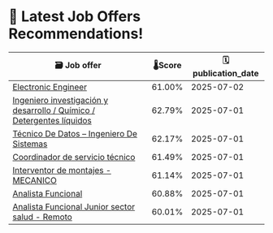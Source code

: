 # 🚀 Latest Job Offers Recommendations!
| 🗃️ **Job offer** | 🌡️**Score** | 🗓️ **publication_date** |
|---|---|---|
| [Electronic Engineer](https://co.linkedin.com/jobs/view/electronic-engineer-at-inleven-technologies-inc-4257443302) | 61.00% | 2025-07-02 |
| [Ingeniero investigación y desarrollo / Químico / Detergentes líquidos](https://co.linkedin.com/jobs/view/ingeniero-investigaci%C3%B3n-y-desarrollo-qu%C3%ADmico-detergentes-l%C3%ADquidos-at-casaluker-s-a-4260277811) | 62.79% | 2025-07-01 |
| [Técnico De Datos – Ingeniero De Sistemas](https://co.linkedin.com/jobs/view/t%C3%A9cnico-de-datos-%E2%80%93-ingeniero-de-sistemas-at-niujobs-pro-4258749269) | 62.17% | 2025-07-01 |
| [Coordinador de servicio técnico](https://co.linkedin.com/jobs/view/coordinador-de-servicio-t%C3%A9cnico-at-grupo-colors-equipos-y-monturas-4260294499) | 61.49% | 2025-07-01 |
| [Interventor de montajes - MECANICO](https://co.linkedin.com/jobs/view/interventor-de-montajes-mecanico-at-integracion-de-ingenieria-y-servicios-sas-4260280269) | 61.14% | 2025-07-01 |
| [Analista Funcional](https://co.linkedin.com/jobs/view/analista-funcional-at-gft-technologies-4256947099) | 60.88% | 2025-07-01 |
| [Analista Funcional Junior sector salud - Remoto](https://co.linkedin.com/jobs/view/analista-funcional-junior-sector-salud-remoto-at-gft-technologies-latam-4260436234) | 60.01% | 2025-07-01 |

